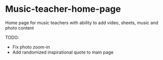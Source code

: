 # Music-teacher-home-page
Home page for music teachers with ability to add video, sheets, music and photo content

TODO:
- Fix photo zoom-in
- Add randomized inspirational quote to main page

